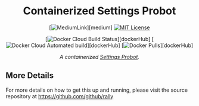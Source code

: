 <div align="center">

# Containerized Settings Probot

[![MediumLink](https://img.shields.io/badge/Read%20about%20another%20image%20on%20-Medium-lightgrey?style=flat-square)][medium] [![MIT License](https://img.shields.io/dub/l/vibe-d.svg?style=flat-square)](https://github.com/JoshuaTheMiller/Image-RallyProbot/blob/main/LICENSE) 

[![Docker Cloud Build Status](https://img.shields.io/docker/cloud/build/trfc/rallyprobot?style=flat-square)][dockerHub] [![Docker Cloud Automated build](https://img.shields.io/docker/cloud/automated/trfc/rallyprobot?style=flat-square)][dockerHub] [![Docker Pulls](https://img.shields.io/docker/pulls/trfc/rallyprobot?style=flat-square)][dockerHub]

*A containerized [Settings Probot](https://github.com/probot/settings).*

</div>

## More Details

For more details on how to get this up and running, please visit the source repository at https://github.com/github/rally